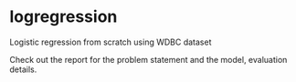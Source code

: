 # logregression
Logistic regression from scratch using WDBC dataset

Check out the report for the problem statement and the model, evaluation details.

